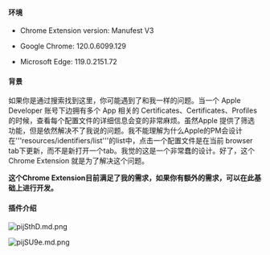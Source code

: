 



#### 环境

- Chrome Extension version: Manufest V3

- Google Chrome: 120.0.6099.129

- Microsoft Edge: 119.0.2151.72

  

#### 背景

如果你是通过搜索找到这里，你可能遇到了和我一样的问题。当一个 Apple Developer 账号下边拥有多个 App 相关的 Certificates、Certificates、Profiles的时候，查看每个配置文件的详细信息会变的非常麻烦。虽然Apple 提供了筛选功能，但是依然解决不了我说的问题。我不能理解为什么Apple的PM会设计在'''resources/identifiers/list'''的list中，点击一个配置文件是在当前 browser tab下更新，而不是新打开一个tab。我觉的这是一个非常蠢的设计。好了，这个Chrome Extension 就是为了解决这个问题。

**这个Chrome Extension目前满足了我的需求，如果你有额外的需求，可以在此基础上进行开发。**



#### 插件介绍



![pijSthD.md.png](https://s11.ax1x.com/2024/01/02/pijSthD.md.png)





![pijSU9e.md.png](https://s11.ax1x.com/2024/01/02/pijSU9e.md.png)





